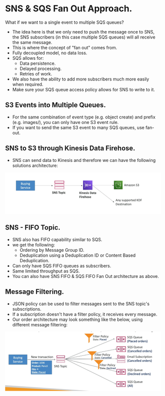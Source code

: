 # **SNS & SQS Fan Out Approach.**

What if we want to a single event to multiple SQS queues?

* The idea here is that we only need to push the message once to SNS, the SNS subscribers (in this case multiple SQS queues) will all receive the same message.
* This is where the concept of "fan out" comes from.
* Fully decoupled model, no data loss.
* SQS allows for:
    * Data persistence.
    * Delayed processing.
    * Retries of work.
* We also have the ability to add more subscribers much more easily when required.
* Make sure your SQS queue access policy allows for SNS to write to it.

## **S3 Events into Multiple Queues.**

* For the same combination of event type (e.g. object create) and prefix (e.g. images/), you can only have one S3 event rule.
* If you want to send the same S3 event to many SQS queues, use fan-out.

## **SNS to S3 through Kinesis Data Firehose.**

* SNS can send data to Kinesis and therefore we can have the following solutions architecture:

<img src='./images/SNSToFirehose.png'>

## **SNS - FIFO Topic.**

* SNS also has FIFO capability similar to SQS.
* we get the following:
    * Ordering by Message Group ID.
    * Deduplication using a Deduplication ID or Content Based Deduplication.
* Can only have SQS FIFO queues as subscribers.
* Same limited throughput as SQS.
* You can also have SNS FIFO & SQS FIFO Fan Out architecture as above.

## **Message Filtering.**

* JSON policy can be used to filter messages sent to the SNS topic's subscriptions.
* If a subscription doesn't have a filter policy, it receives every message.
* Our order architecture may look something like the below, using different message filtering:

<img src='./images/SNSMessageFiltering.png'>